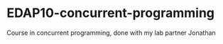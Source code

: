 # EDAP10-concurrent-programming
Course in concurrent programming, done with my lab partner Jonathan

